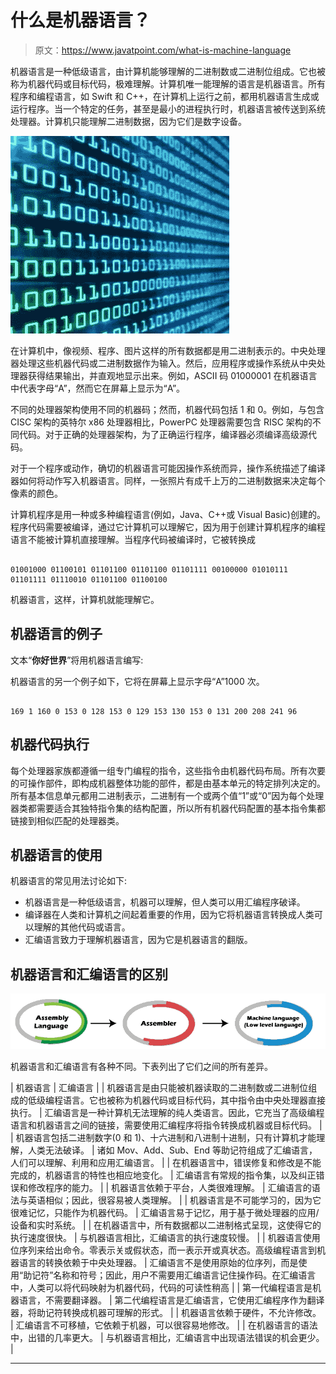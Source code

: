 # 什么是机器语言？

> 原文：<https://www.javatpoint.com/what-is-machine-language>

机器语言是一种低级语言，由计算机能够理解的二进制数或二进制位组成。它也被称为机器代码或目标代码，极难理解。计算机唯一能理解的语言是机器语言。所有程序和编程语言，如 Swift 和 C++，在计算机上运行之前，都用机器语言生成或运行程序。当一个特定的任务，甚至是最小的进程执行时，机器语言被传送到系统处理器。计算机只能理解二进制数据，因为它们是数字设备。

![What is Machine Language](img/8c6cff4692603486cb6a9fb81a539db8.png)

在计算机中，像视频、程序、图片这样的所有数据都是用二进制表示的。中央处理器处理这些机器代码或二进制数据作为输入。然后，应用程序或操作系统从中央处理器获得结果输出，并直观地显示出来。例如，ASCII 码 01000001 在机器语言中代表字母“A”，然而它在屏幕上显示为“A”。

不同的处理器架构使用不同的机器码；然而，机器代码包括 1 和 0。例如，与包含 CISC 架构的英特尔 x86 处理器相比，PowerPC 处理器需要包含 RISC 架构的不同代码。对于正确的处理器架构，为了正确运行程序，编译器必须编译高级源代码。

对于一个程序或动作，确切的机器语言可能因操作系统而异，操作系统描述了编译器如何将动作写入机器语言。同样，一张照片有成千上万的二进制数据来决定每个像素的颜色。

计算机程序是用一种或多种编程语言(例如，Java、C++或 Visual Basic)创建的。程序代码需要被编译，通过它计算机可以理解它，因为用于创建计算机程序的编程语言不能被计算机直接理解。当程序代码被编译时，它被转换成

```

01001000 01100101 01101100 01101100 01101111 00100000 01010111 01101111 01110010 01101100 01100100

```

机器语言，这样，计算机就能理解它。

## 机器语言的例子

文本“**你好世界**”将用机器语言编写:

机器语言的另一个例子如下，它将在屏幕上显示字母“A”1000 次。

```

169 1 160 0 153 0 128 153 0 129 153 130 153 0 131 200 208 241 96

```

## 机器代码执行

每个处理器家族都遵循一组专门编程的指令，这些指令由机器代码布局。所有次要的可操作部件，即构成机器整体功能的部件，都是由基本单元的特定排列决定的。所有基本信息单元都用二进制表示，二进制有一个或两个值“1”或“0”因为每个处理器类都需要适合其独特指令集的结构配置，所以所有机器代码配置的基本指令集都链接到相似匹配的处理器类。

## 机器语言的使用

机器语言的常见用法讨论如下:

*   机器语言是一种低级语言，机器可以理解，但人类可以用汇编程序破译。
*   编译器在人类和计算机之间起着重要的作用，因为它将机器语言转换成人类可以理解的其他代码或语言。
*   汇编语言致力于理解机器语言，因为它是机器语言的翻版。

## 机器语言和汇编语言的区别

![What is Machine Language](img/37c2706fffd53fb0a3545c08834c1ef1.png)

机器语言和汇编语言有各种不同。下表列出了它们之间的所有差异。

| 机器语言 | 汇编语言 |
| 机器语言是由只能被机器读取的二进制数或二进制位组成的低级编程语言。它也被称为机器代码或目标代码，其中指令由中央处理器直接执行。 | 汇编语言是一种计算机无法理解的纯人类语言。因此，它充当了高级编程语言和机器语言之间的链接，需要使用汇编程序将指令转换成机器或目标代码。 |
| 机器语言包括二进制数字(0 和 1)、十六进制和八进制十进制，只有计算机才能理解，人类无法破译。 | 诸如 Mov、Add、Sub、End 等助记符组成了汇编语言，人们可以理解、利用和应用汇编语言。 |
| 在机器语言中，错误修复和修改是不能完成的，机器语言的特性也相应地变化。 | 汇编语言有常规的指令集，以及纠正错误和修改程序的能力。 |
| 机器语言依赖于平台，人类很难理解。 | 汇编语言的语法与英语相似；因此，很容易被人类理解。 |
| 机器语言是不可能学习的，因为它很难记忆，只能作为机器代码。 | 汇编语言易于记忆，用于基于微处理器的应用/设备和实时系统。 |
| 在机器语言中，所有数据都以二进制格式呈现，这使得它的执行速度很快。 | 与机器语言相比，汇编语言的执行速度较慢。 |
| 机器语言使用位序列来给出命令。零表示关或假状态，而一表示开或真状态。高级编程语言到机器语言的转换依赖于中央处理器。 | 汇编语言不是使用原始的位序列，而是使用“助记符”名称和符号；因此，用户不需要用汇编语言记住操作码。在汇编语言中，人类可以将代码映射为机器代码，代码的可读性稍高 |
| 第一代编程语言是机器语言，不需要翻译器。 | 第二代编程语言是汇编语言，它使用汇编程序作为翻译器，将助记符转换成机器可理解的形式。 |
| 机器语言依赖于硬件，不允许修改。 | 汇编语言不可移植，它依赖于机器，可以很容易地修改。 |
| 在机器语言的语法中，出错的几率更大。 | 与机器语言相比，汇编语言中出现语法错误的机会更少。 |

* * *